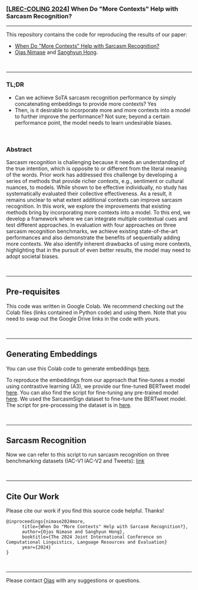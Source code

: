 ### [[LREC-COLING 2024]](https://lrec-coling-2024.org/) When Do "More Contexts" Help with Sarcasm Recognition?

----

This repository contains the code for reproducing the results of our paper:

- [When Do "More Contexts" Help with Sarcasm Recognition?](https://arxiv.org/abs/2403.12469)
- [Ojas Nimase](mailto:ojasnimase@gmail.com) and [Sanghyun Hong](https://sanghyun-hong.com).

&nbsp;

----

### TL;DR

- Can we achieve SoTA sarcasm recognition performance by simply concatenating embeddings to provide more contexts? Yes
- Then, is it desirable to incorporate more and more contexts into a model to further improve the performance? Not sure; beyond a certain performance point, the model needs to learn undesirable biases.

&nbsp;

### Abstract

Sarcasm recognition is challenging because it needs an understanding of the true intention, which is opposite to or different from the literal meaning of the words. Prior work has addressed this challenge by developing a series of methods that provide richer *contexts*, e.g., sentiment or cultural nuances, to models. While shown to be effective individually, no study has systematically evaluated their collective effectiveness. As a result, it remains unclear to what extent additional contexts can improve sarcasm recognition. In this work, we explore the improvements that existing methods bring by incorporating more contexts into a model. To this end, we develop a framework where we can integrate multiple contextual cues and test different approaches. In evaluation with four approaches on three sarcasm recognition benchmarks, we achieve existing state-of-the-art performances and also demonstrate the benefits of sequentially adding more contexts. We also identify inherent drawbacks of using more contexts, highlighting that in the pursuit of even better results, the model may need to adopt societal biases.

&nbsp;

----

## Pre-requisites

This code was written in Google Colab. We recommend checking out the Colab files (links contained in Python code) and using them. Note that you need to swap out the Google Drive links in the code with yours.

&nbsp;

----

## Generating Embeddings

You can use this Colab code to generate embeddings [here](Code/iac_v2,_iac_v1,_and_tweets_data_embedding_creation.py). 

To reproduce the embeddings from our approach that fine-tunes a model using contrastive learning (A3), we provide our fine-tuned BERTweet model [here](https://drive.google.com/file/d/1FKF0TI1RbhTyJtKo3xNUM2wgi-l26ZII/view?usp=sharing). You can also find the script for fine-tuning any pre-trained model [here](Code/fine_tuning_bertweet_via_simclr.py). We used the SarcasmSign dataset to fine-tune the BERTweet model. The script for pre-processing the dataset is in [here](Code/sarcasmsign_data_cleaning.py).

&nbsp;

----

## Sarcasm Recognition

Now we can refer to this script to run sarcasm recognition on three benchmarking datasets (IAC-V1 IAC-V2 and Tweets): [link](iac_v1,_iac_v2,_and_tweets_a1,_a2,_a3,_a4.py)

&nbsp;

----

## Cite Our Work

Please cite our work if you find this source code helpful. Thanks!
```
@inproceedings{nimase2024more,
      title={When Do "More Contexts" Help with Sarcasm Recognition?}, 
      author={Ojas Nimase and Sanghyun Hong},
      booktitle={The 2024 Joint International Conference on Computational Linguistics, Language Resources and Evaluation}
      year={2024}
}
```

&nbsp;

----

Please contact [Ojas](mailto:ojasnimase@gmail.com) with any suggestions or questions.

